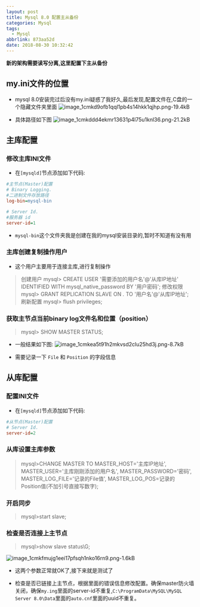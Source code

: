 ```yaml
---
layout: post
title: Mysql 8.0 配置主从备份
categories: Mysql
tags:
  - Mysql
abbrlink: 873aa52d
date: 2018-08-30 10:32:42
---
```


**新的架构需要读写分离,这里配置下主从备份**
<!--more-->

## my.ini文件的位置

- mysql 8.0安装完过后没有my.ini疑惑了我好久,最后发现,配置文件在,C盘的一个隐藏文件夹里面
![image_1cmkd9ofb1qql1pb4s14hkk1qjhp.png-19.4kB][1]

- 具体路径如下图
![image_1cmkddd4ekmr13631p4l75u1knl36.png-21.2kB][2]

## 主库配置

### 修改主库INI文件
- 在`[mysqld]`节点添加如下代码:
```ini
#主节点(Master)配置
# Binary Logging.
#二进制文件存放路径
log-bin=mysql-bin 

# Server Id.
#服务器 id
server-id=1 
```

- `mysql-bin`这个文件夹我是创建在我的mysql安装目录的,暂时不知道有没有用

### 主库创建复制操作用户
- 这个用户主要用于连接主库,进行复制操作

> 创建用户
mysql> CREATE USER '需要添加的用户名'@'从库IP地址' IDENTIFIED WITH mysql_native_password BY '用户密码';
修改权限
mysql> GRANT REPLICATION SLAVE ON *.* TO '用户名'@'从库IP地址';
刷新配置
mysql> flush privileges;

### 获取主节点当前binary log文件名和位置（position）
> mysql> SHOW MASTER STATUS;

- 一般结果如下图:
![image_1cmkea5t91h2mkvsd2clu25hd3j.png-8.7kB][3]

- 需要记录一下 `File` 和 `Position` 的字段信息

## 从库配置

### 配置INI文件
- 在`[mysqld]`节点添加如下代码:

```ini
#从节点(Master)配置
# Server Id.
server-id=2
```

### 从库设置主库参数
> mysql>CHANGE MASTER TO
        MASTER_HOST='主库IP地址',
        MASTER_USER='主库刚刚添加的用户名',
        MASTER_PASSWORD='密码',
        MASTER_LOG_FILE='记录的File值',
        MASTER_LOG_POS=记录的Position值(不加引号直接写数字);

### 开启同步
> mysql>start slave;

### 检查是否连接上主节点

> mysql>show slave status\G;

![image_1cmkfmujg1eei17pfsqh1nko16rn9.png-1.6kB][4]

- 这两个参数正常就OK了,接下来就是测试了

- 检查是否已链接上主节点，根据里面的错误信息修改配置。确保master防火墙关闭，确保`my.ing`里面的server-id不重复,`C:\ProgramData\MySQL\MySQL Server 8.0\Data`里面的`auto.cnf`里面的uuid不重复。


  [1]: http://static.zybuluo.com/pockadmin/09aehy7hs4qguqky6jiogwe2/image_1cmkd9ofb1qql1pb4s14hkk1qjhp.png
  [2]: http://static.zybuluo.com/pockadmin/mxibqo8hu1x57ycl99k5c6l1/image_1cmkddd4ekmr13631p4l75u1knl36.png
  [3]: http://static.zybuluo.com/pockadmin/thzd6ivu2jzxw2ietcxsquys/image_1cmkea5t91h2mkvsd2clu25hd3j.png
  [4]: http://static.zybuluo.com/pockadmin/s1l86sstfp9q48kiy1yb6z9h/image_1cmkfmujg1eei17pfsqh1nko16rn9.png